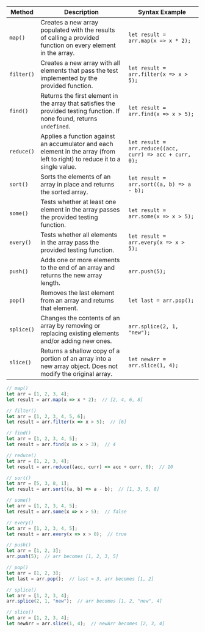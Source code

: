 | Method     | Description                                                                                                                  | Syntax Example                                           |
| ---------- | ---------------------------------------------------------------------------------------------------------------------------- | -------------------------------------------------------- |
| `map()`    | Creates a new array populated with the results of calling a provided function on every element in the array.                 | `let result = arr.map(x => x * 2);`                      |
| `filter()` | Creates a new array with all elements that pass the test implemented by the provided function.                               | `let result = arr.filter(x => x > 5);`                   |
| `find()`   | Returns the first element in the array that satisfies the provided testing function. If none found, returns `undefined`.     | `let result = arr.find(x => x > 5);`                     |
| `reduce()` | Applies a function against an accumulator and each element in the array (from left to right) to reduce it to a single value. | `let result = arr.reduce((acc, curr) => acc + curr, 0);` |
| `sort()`   | Sorts the elements of an array in place and returns the sorted array.                                                        | `let result = arr.sort((a, b) => a - b);`                |
| `some()`   | Tests whether at least one element in the array passes the provided testing function.                                        | `let result = arr.some(x => x > 5);`                     |
| `every()`  | Tests whether all elements in the array pass the provided testing function.                                                  | `let result = arr.every(x => x > 5);`                    |
| `push()`   | Adds one or more elements to the end of an array and returns the new array length.                                           | `arr.push(5);`                                           |
| `pop()`    | Removes the last element from an array and returns that element.                                                             | `let last = arr.pop();`                                  |
| `splice()` | Changes the contents of an array by removing or replacing existing elements and/or adding new ones.                          | `arr.splice(2, 1, "new");`                               |
| `slice()`  | Returns a shallow copy of a portion of an array into a new array object. Does not modify the original array.                 | `let newArr = arr.slice(1, 4);`                          |
```js
// map()
let arr = [1, 2, 3, 4];
let result = arr.map(x => x * 2);  // [2, 4, 6, 8]

// filter()
let arr = [1, 2, 3, 4, 5, 6];
let result = arr.filter(x => x > 5);  // [6]

// find()
let arr = [1, 2, 3, 4, 5];
let result = arr.find(x => x > 3);  // 4

// reduce()
let arr = [1, 2, 3, 4];
let result = arr.reduce((acc, curr) => acc + curr, 0);  // 10

// sort()
let arr = [5, 3, 8, 1];
let result = arr.sort((a, b) => a - b);  // [1, 3, 5, 8]

// some()
let arr = [1, 2, 3, 4, 5];
let result = arr.some(x => x > 5);  // false

// every()
let arr = [1, 2, 3, 4, 5];
let result = arr.every(x => x > 0);  // true

// push()
let arr = [1, 2, 3];
arr.push(5);  // arr becomes [1, 2, 3, 5]

// pop()
let arr = [1, 2, 3];
let last = arr.pop();  // last = 3, arr becomes [1, 2]

// splice()
let arr = [1, 2, 3, 4];
arr.splice(2, 1, "new");  // arr becomes [1, 2, "new", 4]

// slice()
let arr = [1, 2, 3, 4];
let newArr = arr.slice(1, 4);  // newArr becomes [2, 3, 4]

```